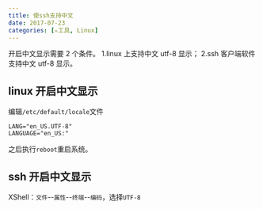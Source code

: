 ```yaml
---
title: 使ssh支持中文
date: 2017-07-23
categories: [✮工具, Linux]
---
```


开启中文显示需要 2 个条件。
1.linux 上支持中文 utf-8 显示；
2.ssh 客户端软件支持中文 utf-8 显示。

<!--more-->

## linux 开启中文显示

编辑`/etc/default/locale`文件

```apacheconf /etc/default/locale
LANG="en_US.UTF-8"
LANGUAGE="en_US:"
```

之后执行`reboot`重启系统。

## ssh 开启中文显示

XShell：`文件`--`属性`--`终端`--`编码`，选择`UTF-8`
